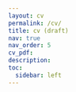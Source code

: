```yaml
---
layout: cv
permalink: /cv/
title: cv (draft)
nav: true
nav_order: 5
cv_pdf:
description: 
toc:
  sidebar: left
---
```

